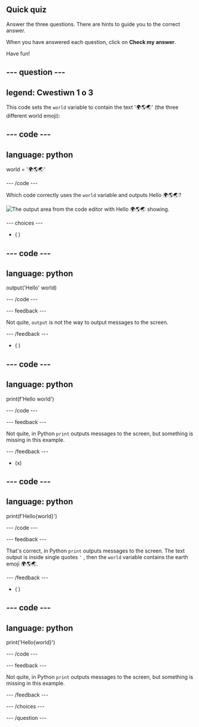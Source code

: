 ## Quick quiz

Answer the three questions. There are hints to guide you to the correct answer.

When you have answered each question, click on **Check my answer**.

Have fun!

--- question ---
---
legend: Cwestiwn 1 o 3
---

This code sets the `world` variable to contain the text '🌍🌎🌏' (the three different world emoji):

--- code ---
---
language: python
---

world = '🌍🌎🌏'

--- /code ---

Which code correctly uses the `world` variable and outputs Hello 🌍🌎🌏?

![The output area from the code editor with Hello 🌍🌎🌏 showing.](images/quiz1.png)

--- choices ---

- ( )

--- code ---
---
language: python
---

output('Hello' world)

--- /code ---

 --- feedback ---

 Not quite, `output` is not the way to output messages to the screen.

 --- /feedback ---


- ( )

--- code ---
---
language: python
---

print(f'Hello world')

--- /code ---

 --- feedback ---

 Not quite, in Python `print` outputs messages to the screen, but something is missing in this example.

 --- /feedback ---

- (x)

--- code ---
---
language: python
---

print(f'Hello{world}')

--- /code ---

 --- feedback ---

 That's correct, in Python `print` outputs messages to the screen. The text output is inside single quotes `'` , then the `world` variable contains the earth emoji 🌍🌎🌏.

 --- /feedback ---

- ( )

--- code ---
---
language: python
---

print('Hello{world}')

--- /code ---

 --- feedback ---

  Not quite, in Python `print` outputs messages to the screen, but something is missing in this example.

 --- /feedback ---

--- /choices ---

--- /question ---
